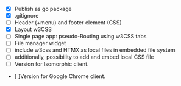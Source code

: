 - [x] Publish as go package
- [x] .gitignore
- [ ] Header (+menu) and footer element (CSS)
- [x] Layout w3CSS
- [ ] Single page app: pseudo-Routing using w3CSS tabs
- [ ] File manager widget
- [ ] include w3css and HTMX as local files in embedded file system
- [ ] additionally, possibility to add and embed local CSS file
- [ ] Version for Isomorphic client.
- [ ]Version for Google Chrome client.
